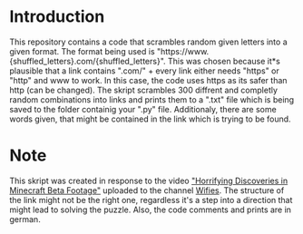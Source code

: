 # Introduction
This repository contains a code that scrambles random given letters into a given format. The format being used is "https://www.{shuffled_letters}.com/{shuffled_letters}". This was chosen because it*s plausible that a link contains ".com/" + 
every link either needs "https" or "http" and www to work. In this case, the code uses https as its safer than http (can be changed). The skript scrambles 300 diffrent and completly random combinations into links and prints them to a ".txt" file which is being
saved to the folder containig your ".py" file. Additionaly, there are some words given, that might be contained in the link which is trying to be found. 

# Note 
This skript was created in response to the video ["Horrifying Discoveries in Minecraft Beta Footage"](https://www.youtube.com/watch?v=jtqXrhX8_DU]) uploaded to the channel [Wifies](https://www.youtube.com/@Wifies). The structure of the link might not be the 
right one, regardless it's a step into a direction that might lead to solving the puzzle. Also, the code comments and prints are in german.
